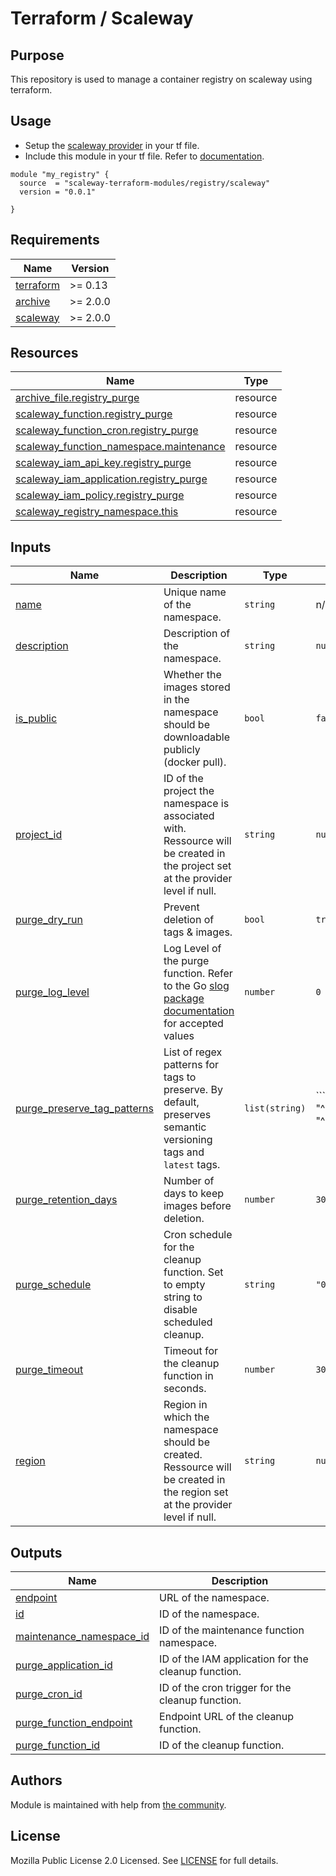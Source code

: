 # Terraform / Scaleway

## Purpose

This repository is used to manage a container registry on scaleway using terraform.

## Usage

- Setup the [scaleway provider](https://www.terraform.io/docs/providers/scaleway/index.html) in your tf file.
- Include this module in your tf file. Refer to [documentation](https://www.terraform.io/docs/modules/sources.html#generic-git-repository).

```hcl
module "my_registry" {
  source  = "scaleway-terraform-modules/registry/scaleway"
  version = "0.0.1"

}
```

<!-- BEGIN_TF_DOCS -->
## Requirements

| Name | Version |
|------|---------|
| <a name="requirement_terraform"></a> [terraform](#requirement_terraform) | >= 0.13 |
| <a name="requirement_archive"></a> [archive](#requirement_archive) | >= 2.0.0 |
| <a name="requirement_scaleway"></a> [scaleway](#requirement_scaleway) | >= 2.0.0 |

## Resources

| Name | Type |
|------|------|
| [archive_file.registry_purge](https://registry.terraform.io/providers/hashicorp/archive/latest/docs/resources/file) | resource |
| [scaleway_function.registry_purge](https://registry.terraform.io/providers/scaleway/scaleway/latest/docs/resources/function) | resource |
| [scaleway_function_cron.registry_purge](https://registry.terraform.io/providers/scaleway/scaleway/latest/docs/resources/function_cron) | resource |
| [scaleway_function_namespace.maintenance](https://registry.terraform.io/providers/scaleway/scaleway/latest/docs/resources/function_namespace) | resource |
| [scaleway_iam_api_key.registry_purge](https://registry.terraform.io/providers/scaleway/scaleway/latest/docs/resources/iam_api_key) | resource |
| [scaleway_iam_application.registry_purge](https://registry.terraform.io/providers/scaleway/scaleway/latest/docs/resources/iam_application) | resource |
| [scaleway_iam_policy.registry_purge](https://registry.terraform.io/providers/scaleway/scaleway/latest/docs/resources/iam_policy) | resource |
| [scaleway_registry_namespace.this](https://registry.terraform.io/providers/scaleway/scaleway/latest/docs/resources/registry_namespace) | resource |

## Inputs

| Name | Description | Type | Default | Required |
|------|-------------|------|---------|:--------:|
| <a name="input_name"></a> [name](#input_name) | Unique name of the namespace. | `string` | n/a | yes |
| <a name="input_description"></a> [description](#input_description) | Description of the namespace. | `string` | `null` | no |
| <a name="input_is_public"></a> [is_public](#input_is_public) | Whether the images stored in the namespace should be downloadable publicly (docker pull). | `bool` | `false` | no |
| <a name="input_project_id"></a> [project_id](#input_project_id) | ID of the project the namespace is associated with. Ressource will be created in the project set at the provider level if null. | `string` | `null` | no |
| <a name="input_purge_dry_run"></a> [purge_dry_run](#input_purge_dry_run) | Prevent deletion of tags & images. | `bool` | `true` | no |
| <a name="input_purge_log_level"></a> [purge_log_level](#input_purge_log_level) | Log Level of the purge function. Refer to the Go [slog package documentation](https://pkg.go.dev/log/slog#Level) for accepted values | `number` | `0` | no |
| <a name="input_purge_preserve_tag_patterns"></a> [purge_preserve_tag_patterns](#input_purge_preserve_tag_patterns) | List of regex patterns for tags to preserve. By default, preserves semantic versioning tags and `latest` tags. | `list(string)` | ```[ "^latest((-.+)?)$", "^(0|[1-9]\\d*)\\.(0|[1-9]\\d*)\\.(0|[1-9]\\d*)(?:-((?:0|[1-9]\\d*|\\d*[a-zA-Z-][0-9a-zA-Z-]*)(?:\\.(?:0|[1-9]\\d*|\\d*[a-zA-Z-][0-9a-zA-Z-]*))*))?(?:\\+([0-9a-zA-Z-]+(?:\\.[0-9a-zA-Z-]+)*))?$" ]``` | no |
| <a name="input_purge_retention_days"></a> [purge_retention_days](#input_purge_retention_days) | Number of days to keep images before deletion. | `number` | `30` | no |
| <a name="input_purge_schedule"></a> [purge_schedule](#input_purge_schedule) | Cron schedule for the cleanup function. Set to empty string to disable scheduled cleanup. | `string` | `"0 0 * * *"` | no |
| <a name="input_purge_timeout"></a> [purge_timeout](#input_purge_timeout) | Timeout for the cleanup function in seconds. | `number` | `300` | no |
| <a name="input_region"></a> [region](#input_region) | Region in which the namespace should be created. Ressource will be created in the region set at the provider level if null. | `string` | `null` | no |

## Outputs

| Name | Description |
|------|-------------|
| <a name="output_endpoint"></a> [endpoint](#output_endpoint) | URL of the namespace. |
| <a name="output_id"></a> [id](#output_id) | ID of the namespace. |
| <a name="output_maintenance_namespace_id"></a> [maintenance_namespace_id](#output_maintenance_namespace_id) | ID of the maintenance function namespace. |
| <a name="output_purge_application_id"></a> [purge_application_id](#output_purge_application_id) | ID of the IAM application for the cleanup function. |
| <a name="output_purge_cron_id"></a> [purge_cron_id](#output_purge_cron_id) | ID of the cron trigger for the cleanup function. |
| <a name="output_purge_function_endpoint"></a> [purge_function_endpoint](#output_purge_function_endpoint) | Endpoint URL of the cleanup function. |
| <a name="output_purge_function_id"></a> [purge_function_id](#output_purge_function_id) | ID of the cleanup function. |
<!-- END_TF_DOCS -->

## Authors

Module is maintained with help from [the community](https://github.com/scaleway-terraform-modules/terraform-scaleway-registry/graphs/contributors).

## License

Mozilla Public License 2.0 Licensed. See [LICENSE](https://github.com/scaleway-terraform-modules/terraform-scaleway-registry/tree/master/LICENSE) for full details.
